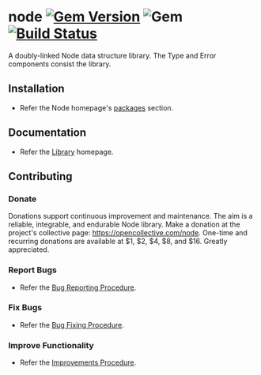 # node [![Gem Version](https://badge.fury.io/rb/node.svg)](https://badge.fury.io/rb/node) ![Gem](https://img.shields.io/gem/dt/node) [![Build Status](https://travis-ci.com/Diligent-Software-LLC/node.svg?branch=master)](https://travis-ci.com/Diligent-Software-LLC/node)

A doubly-linked Node data structure library. The Type and Error components
 consist the library.

## Installation

- Refer the Node homepage's 
[packages](https://docs.diligentsoftware.org/node/packages) section.

## Documentation

- Refer the [Library](https://docs.diligentsoftware.org/node) homepage.

## Contributing

### Donate

Donations support continuous improvement and maintenance. The aim is a reliable,
integrable, and endurable Node library. Make a donation at the project's 
collective page: https://opencollective.com/node. One-time and recurring 
donations are available at $1, $2, $4, $8, and $16. Greatly appreciated.

### Report Bugs

- Refer the [Bug Reporting Procedure](https://github.com/Diligent-Software-LLC/node/issues/3).

### Fix Bugs

- Refer the [Bug Fixing Procedure](https://github.com/Diligent-Software-LLC/node/issues/4).

### Improve Functionality

- Refer the [Improvements Procedure](https://github.com/Diligent-Software-LLC/node/issues/5).
